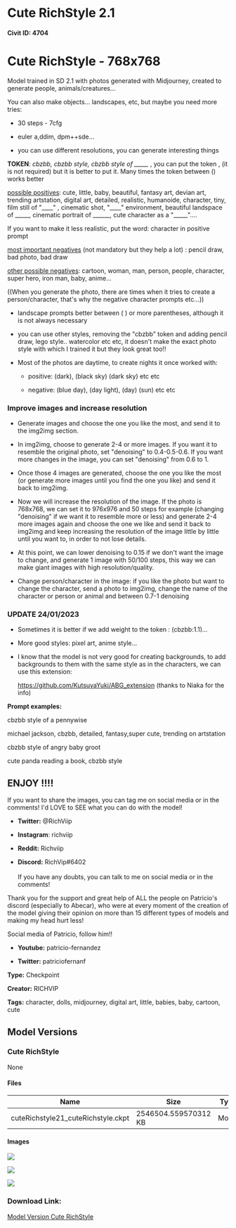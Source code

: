 # Cute RichStyle 2.1

#### Civit ID: 4704

<h1>Cute RichStyle - 768x768</h1><p>Model trained in SD 2.1 with photos generated with Midjourney, created to generate people, animals/creatures...</p><p>You can also make objects... landscapes, etc, but maybe you need more tries:</p><ul><li><p>30 steps - 7cfg</p></li><li><p>euler a,ddim, dpm++sde...</p></li><li><p>you can use different resolutions, you can generate interesting things</p></li></ul><p></p><p><strong>TOKEN</strong>: <em>cbzbb, cbzbb style, cbzbb style of _____</em> , you can put the token , (it is not required) but it is better to put it. Many times the token between () works better</p><p></p><p><u>possible positives</u>: cute, little, baby, beautiful, fantasy art, devian art, trending artstation, digital art, detailed, realistic, humanoide, character, tiny, film still of "____" , cinematic shot, "____" environment, beautiful landspace of _____, cinematic portrait of ______, cute character as a "_____"....</p><p></p><p>If you want to make it less realistic, put the word: character in positive prompt</p><p></p><p></p><p><u>most important negatives</u> (not mandatory but they help a lot) : pencil draw, bad photo, bad draw</p><p><u>other possible negatives</u>: cartoon, woman, man, person, people, character, super hero, iron man, baby, anime...</p><p>((When you generate the photo, there are times when it tries to create a person/character, that's why the negative character prompts etc...))</p><p></p><ul><li><p>landscape prompts better between ( ) or more parentheses, although it is not always necessary</p></li><li><p>you can use other styles, removing the "cbzbb" token and adding pencil draw, lego style.. watercolor etc etc, it doesn't make the exact photo style with which I trained it but they look great too!!</p></li><li><p>Most of the photos are daytime, to create nights it once worked with:</p><ul><li><p>positive: (dark), (black sky) (dark sky) etc etc</p></li><li><p>negative: (blue day), (day light), (day) (sun) etc etc</p><p></p></li></ul></li></ul><h3><strong>Improve images and increase resolution</strong></h3><ul><li><p>Generate images and choose the one you like the most, and send it to the img2img section.</p></li><li><p>In img2img, choose to generate 2-4 or more images. If you want it to resemble the original photo, set "denoising" to 0.4-0.5-0.6. If you want more changes in the image, you can set "denoising" from 0.6 to 1.</p></li><li><p>Once those 4 images are generated, choose the one you like the most (or generate more images until you find the one you like) and send it back to img2img.</p></li><li><p>Now we will increase the resolution of the image. If the photo is 768x768, we can set it to 976x976 and 50 steps for example (changing "denoising" if we want it to resemble more or less) and generate 2-4 more images again and choose the one we like and send it back to img2img and keep increasing the resolution of the image little by little until you want to, in order to not lose details.</p></li><li><p>At this point, we can lower denoising to 0.15 if we don't want the image to change, and generate 1 image with 50/100 steps, this way we can make giant images with high resolution/quality.</p></li></ul><p></p><ul><li><p>Change person/character in the image: if you like the photo but want to change the character, send a photo to img2img, change the name of the character or person or animal and between 0.7-1 denoising</p></li></ul><p></p><h3><strong>UPDATE 24/01/2023</strong></h3><p></p><ul><li><p>Sometimes it is better if we add weight to the token : (cbzbb:1.1)...</p><p></p></li><li><p>More good styles: pixel art, anime style...</p><p></p></li><li><p>I know that the model is not very good for creating backgrounds, to add backgrounds to them with the same style as in the characters, we can use this extension:</p><p><a target="_blank" rel="ugc" href="https://github.com/KutsuyaYuki/ABG_extension">https://github.com/KutsuyaYuki/ABG_extension</a> (thanks to Niaka for the info)</p></li></ul><p></p><p></p><p></p><p><strong>Prompt examples:</strong></p><p>cbzbb style of a pennywise</p><p>michael jackson, cbzbb, detailed, fantasy,super cute, trending on artstation</p><p>cbzbb style of angry baby groot</p><p>cute panda reading a book, cbzbb style</p><h2>ENJOY !!!!</h2><p></p><p></p><p>If you want to share the images, you can tag me on social media or in the comments! I'd LOVE to SEE what you can do with the model!</p><ul><li><p><strong>Twitter:</strong> @RichViip</p></li><li><p><strong>Instagram</strong>: richviip</p></li><li><p><strong>Reddit:</strong> Richviip</p></li><li><p><strong>Discord:</strong> RichVip#6402<br /><br />If you have any doubts, you can talk to me on social media or in the comments!</p><p></p></li></ul><p>Thank you for the support and great help of ALL the people on Patricio's discord (especially to Abecar), who were at every moment of the creation of the model giving their opinion on more than 15 different types of models and making my head hurt less!</p><p>Social media of Patricio, follow him!!</p><ul><li><p><strong>Youtube:</strong> patricio-fernandez</p></li><li><p><strong>Twitter:</strong> patriciofernanf</p></li></ul>

**Type:** Checkpoint

**Creator:** RICHVIP

**Tags:** character, dolls, midjourney, digital art, little, babies, baby, cartoon, cute

## Model Versions

### Cute RichStyle

None

#### Files

| Name | Size | Type | Format | Download Url | AutoV1 | AutoV2 | SHA256 | CRC32 | BLAKE3 |
| --- | --- | --- | --- | --- | --- | --- | --- | --- | --- |
| cuteRichstyle21_cuteRichstyle.ckpt | 2546504.559570312 KB | Model | PickleTensor | https://civitai.com/api/download/models/5377 | AA7001CF | 8C0C253BC5 | 8C0C253BC5CAD49DB4F1EE72506701DDCA95B47062816BCED19FFDE942788783 | A185374F | 3BCA82BCA11BB0BAADFE01D479C2A9D5093F897BFBA48C88A6DEB07BEEEB52D6 |

#### Images

<p><img src="https://image.civitai.com/xG1nkqKTMzGDvpLrqFT7WA/35e6c1bf-9425-45bd-a246-06433b7d5600/width=450/42193.jpeg" /></p>

<p><img src="https://image.civitai.com/xG1nkqKTMzGDvpLrqFT7WA/ddd5fc9b-266e-4b69-81a0-7d6905a65000/width=450/42191.jpeg" /></p>

<p><img src="https://image.civitai.com/xG1nkqKTMzGDvpLrqFT7WA/d6a940b3-a518-4128-6b52-7dc415465000/width=450/42192.jpeg" /></p>

### Download Link:

[Model Version Cute RichStyle](https://civitai.com/api/download/models/5377)

